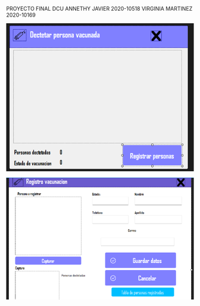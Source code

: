 PROYECTO FINAL DCU
ANNETHY JAVIER 2020-10518
VIRGINIA MARTINEZ 2020-10169

![Captura de pantalla 1](img/p1.png)

![Captura de pantalla 1](img/p2.png)
